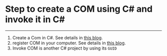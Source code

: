 # Step to create a COM using C# and invoke it in C#

---

1. Create a Com in C#. See details in [this blog](https://blog.csdn.net/kingmax54212008/article/details/73604195).
2. register COM in your computer. See details in [this blog](https://blog.csdn.net/daigualu/article/details/66970536?utm_source=blogxgwz0).
3. Invoke COM is another C# project by using its `GUID`